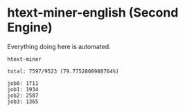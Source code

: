 # htext-miner-english (Second Engine)

Everything doing here is automated.

```
htext-miner

total: 7597/9523 (79.7752808988764%)

job0: 1711
job1: 1934
job2: 2587
job3: 1365
```